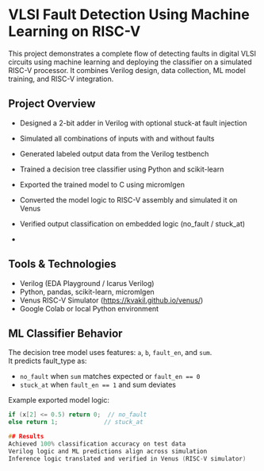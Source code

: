# VLSI Fault Detection Using Machine Learning on RISC-V

This project demonstrates a complete flow of detecting faults in digital VLSI circuits using machine learning and deploying the classifier on a simulated RISC-V processor. It combines Verilog design, data collection, ML model training, and RISC-V integration.

## Project Overview

- Designed a 2-bit adder in Verilog with optional stuck-at fault injection
- Simulated all combinations of inputs with and without faults
- Generated labeled output data from the Verilog testbench
- Trained a decision tree classifier using Python and scikit-learn
- Exported the trained model to C using micromlgen
- Converted the model logic to RISC-V assembly and simulated it on Venus
- Verified output classification on embedded logic (no_fault / stuck_at)

- 
## Tools & Technologies

- Verilog (EDA Playground / Icarus Verilog)
- Python, pandas, scikit-learn, micromlgen
- Venus RISC-V Simulator (https://kvakil.github.io/venus/)
- Google Colab or local Python environment

## ML Classifier Behavior

The decision tree model uses features: `a`, `b`, `fault_en`, and `sum`.  
It predicts fault_type as:
- `no_fault` when `sum` matches expected or `fault_en == 0`
- `stuck_at` when `fault_en == 1` and sum deviates

Example exported model logic:
```c
if (x[2] <= 0.5) return 0;  // no_fault
else return 1;             // stuck_at

## Results
Achieved 100% classification accuracy on test data
Verilog logic and ML predictions align across simulation
Inference logic translated and verified in Venus (RISC-V simulator)
